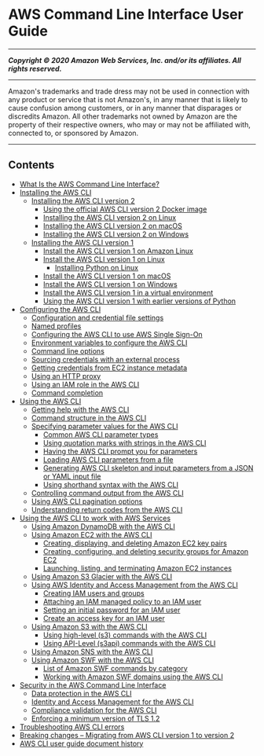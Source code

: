 # AWS Command Line Interface User Guide

-----
*****Copyright &copy; 2020 Amazon Web Services, Inc. and/or its affiliates. All rights reserved.*****

-----
Amazon's trademarks and trade dress may not be used in 
     connection with any product or service that is not Amazon's, 
     in any manner that is likely to cause confusion among customers, 
     or in any manner that disparages or discredits Amazon. All other 
     trademarks not owned by Amazon are the property of their respective
     owners, who may or may not be affiliated with, connected to, or 
     sponsored by Amazon.

-----
## Contents
+ [What Is the AWS Command Line Interface?](cli-chap-welcome.md)
+ [Installing the AWS CLI](cli-chap-install.md)
   + [Installing the AWS CLI version 2](install-cliv2.md)
      + [Using the official AWS CLI version 2 Docker image](install-cliv2-docker.md)
      + [Installing the AWS CLI version 2 on Linux](install-cliv2-linux.md)
      + [Installing the AWS CLI version 2 on macOS](install-cliv2-mac.md)
      + [Installing the AWS CLI version 2 on Windows](install-cliv2-windows.md)
   + [Installing the AWS CLI version 1](install-cliv1.md)
      + [Install the AWS CLI version 1 on Amazon Linux](install-linux-al2017.md)
      + [Install the AWS CLI version 1 on Linux](install-linux.md)
         + [Installing Python on Linux](install-linux-python.md)
      + [Install the AWS CLI version 1 on macOS](install-macos.md)
      + [Install the AWS CLI version 1 on Windows](install-windows.md)
      + [Install the AWS CLI version 1 in a virtual environment](install-virtualenv.md)
      + [Using the AWS CLI version 1 with earlier versions of Python](deprecate-old-python-versions.md)
+ [Configuring the AWS CLI](cli-chap-configure.md)
   + [Configuration and credential file settings](cli-configure-files.md)
   + [Named profiles](cli-configure-profiles.md)
   + [Configuring the AWS CLI to use AWS Single Sign-On](cli-configure-sso.md)
   + [Environment variables to configure the AWS CLI](cli-configure-envvars.md)
   + [Command line options](cli-configure-options.md)
   + [Sourcing credentials with an external process](cli-configure-sourcing-external.md)
   + [Getting credentials from EC2 instance metadata](cli-configure-metadata.md)
   + [Using an HTTP proxy](cli-configure-proxy.md)
   + [Using an IAM role in the AWS CLI](cli-configure-role.md)
   + [Command completion](cli-configure-completion.md)
+ [Using the AWS CLI](cli-chap-using.md)
   + [Getting help with the AWS CLI](cli-usage-help.md)
   + [Command structure in the AWS CLI](cli-usage-commandstructure.md)
   + [Specifying parameter values for the AWS CLI](cli-usage-parameters.md)
      + [Common AWS CLI parameter types](cli-usage-parameters-types.md)
      + [Using quotation marks with strings in the AWS CLI](cli-usage-parameters-quoting-strings.md)
      + [Having the AWS CLI prompt you for parameters](cli-usage-parameters-prompting.md)
      + [Loading AWS CLI parameters from a file](cli-usage-parameters-file.md)
      + [Generating AWS CLI skeleton and input parameters from a JSON or YAML input file](cli-usage-skeleton.md)
      + [Using shorthand syntax with the AWS CLI](cli-usage-shorthand.md)
   + [Controlling command output from the AWS CLI](cli-usage-output.md)
   + [Using AWS CLI pagination options](cli-usage-pagination.md)
   + [Understanding return codes from the AWS CLI](cli-usage-returncodes.md)
+ [Using the AWS CLI to work with AWS Services](cli-chap-services.md)
   + [Using Amazon DynamoDB with the AWS CLI](cli-services-dynamodb.md)
   + [Using Amazon EC2 with the AWS CLI](cli-services-ec2.md)
      + [Creating, displaying, and deleting Amazon EC2 key pairs](cli-services-ec2-keypairs.md)
      + [Creating, configuring, and deleting security groups for Amazon EC2](cli-services-ec2-sg.md)
      + [Launching, listing, and terminating Amazon EC2 instances](cli-services-ec2-instances.md)
   + [Using Amazon S3 Glacier with the AWS CLI](cli-services-glacier.md)
   + [Using AWS Identity and Access Management from the AWS CLI](cli-services-iam.md)
      + [Creating IAM users and groups](cli-services-iam-new-user-group.md)
      + [Attaching an IAM managed policy to an IAM user](cli-services-iam-policy.md)
      + [Setting an initial password for an IAM user](cli-services-iam-set-pw.md)
      + [Create an access key for an IAM user](cli-services-iam-create-creds.md)
   + [Using Amazon S3 with the AWS CLI](cli-services-s3.md)
      + [Using high-level (s3) commands with the AWS CLI](cli-services-s3-commands.md)
      + [Using API-Level (s3api) commands with the AWS CLI](cli-services-s3-apicommands.md)
   + [Using Amazon SNS with the AWS CLI](cli-services-sns.md)
   + [Using Amazon SWF with the AWS CLI](cli-services-swf.md)
      + [List of Amazon SWF commands by category](cli-services-swf-commands.md)
      + [Working with Amazon SWF domains using the AWS CLI](cli-services-swf-domains.md)
+ [Security in the AWS Command Line Interface](security.md)
   + [Data protection in the AWS CLI](data-protection.md)
   + [Identity and Access Management for the AWS CLI](cli-security-iam.md)
   + [Compliance validation for the AWS CLI](cli-security-compliance-validation.md)
   + [Enforcing a minimum version of TLS 1.2](cli-security-enforcing-tls.md)
+ [Troubleshooting AWS CLI errors](cli-chap-troubleshooting.md)
+ [Breaking changes – Migrating from AWS CLI version 1 to version 2](cliv2-migration.md)
+ [AWS CLI user guide document history](document-history.md)